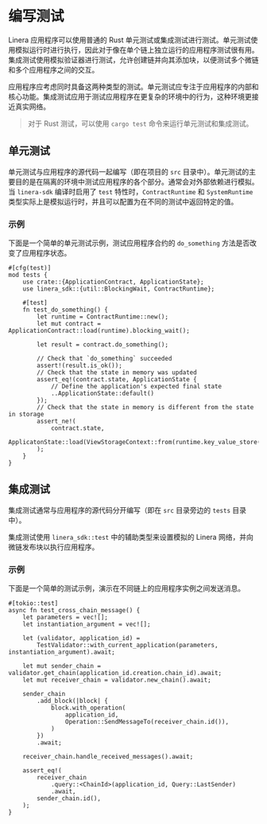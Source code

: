 # 编写测试

Linera 应用程序可以使用普通的 Rust 单元测试或集成测试进行测试。单元测试使用模拟运行时进行执行，因此对于像在单个链上独立运行的应用程序测试很有用。集成测试使用模拟验证器进行测试，允许创建链并向其添加块，以便测试多个微链和多个应用程序之间的交互。

应用程序应考虑同时具备这两种类型的测试。单元测试应专注于应用程序的内部和核心功能。集成测试应用于测试应用程序在更复杂的环境中的行为，这种环境更接近真实网络。

> 对于 Rust 测试，可以使用 `cargo test` 命令来运行单元测试和集成测试。

## 单元测试

单元测试与应用程序的源代码一起编写（即在项目的 `src` 目录中）。单元测试的主要目的是在隔离的环境中测试应用程序的各个部分。通常会对外部依赖进行模拟。当 `linera-sdk` 编译时启用了 `test` 特性时，`ContractRuntime` 和 `SystemRuntime` 类型实际上是模拟运行时，并且可以配置为在不同的测试中返回特定的值。

### 示例

下面是一个简单的单元测试示例，测试应用程序合约的 `do_something` 方法是否改变了应用程序状态。

```rust,ignore
#[cfg(test)]
mod tests {
    use crate::{ApplicationContract, ApplicationState};
    use linera_sdk::{util::BlockingWait, ContractRuntime};

    #[test]
    fn test_do_something() {
        let runtime = ContractRuntime::new();
        let mut contract = ApplicationContract::load(runtime).blocking_wait();

        let result = contract.do_something();

        // Check that `do_something` succeeded
        assert!(result.is_ok());
        // Check that the state in memory was updated
        assert_eq!(contract.state, ApplicationState {
            // Define the application's expected final state
            ..ApplicationState::default()
        });
        // Check that the state in memory is different from the state in storage
        assert_ne!(
            contract.state,
            ApplicatonState::load(ViewStorageContext::from(runtime.key_value_store()))
        );
    }
}
```

## 集成测试

集成测试通常与应用程序的源代码分开编写（即在 `src` 目录旁边的 `tests` 目录中）。

集成测试使用 `linera_sdk::test` 中的辅助类型来设置模拟的 Linera 网络，并向微链发布块以执行应用程序。

### 示例

下面是一个简单的测试示例，演示在不同链上的应用程序实例之间发送消息。

```rust,ignore
#[tokio::test]
async fn test_cross_chain_message() {
    let parameters = vec![];
    let instantiation_argument = vec![];

    let (validator, application_id) =
        TestValidator::with_current_application(parameters, instantiation_argument).await;

    let mut sender_chain = validator.get_chain(application_id.creation.chain_id).await;
    let mut receiver_chain = validator.new_chain().await;

    sender_chain
        .add_block(|block| {
            block.with_operation(
                application_id,
                Operation::SendMessageTo(receiver_chain.id()),
            )
        })
        .await;

    receiver_chain.handle_received_messages().await;

    assert_eq!(
        receiver_chain
            .query::<ChainId>(application_id, Query::LastSender)
            .await,
        sender_chain.id(),
    );
}
```

